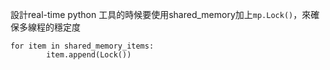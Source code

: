 設計real-time python 工具的時候要使用shared_memory加上`mp.Lock()`，來確保多線程的穩定度
```
for item in shared_memory_items:
        item.append(Lock())
```